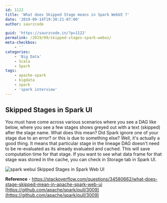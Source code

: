 ```yaml
---
id: 1122
title: 'What does Skipped Stage means in Spark WebUI ?'
date: '2019-09-14T19:38:21-07:00'
author: saurzcode

guid: 'https://saurzcode.in/?p=1122'
permalink: /2019/09/skipped-stages-spark-webui/
meta-checkbox:
    - ''
categories:
    - 'Big Data'
    - Scala
    - Spark
tags:
    - apache-spark
    - bigdata
    - spark
    - 'spark interview'
---
```


## Skipped Stages in Spark UI


You must have come across various scenarios where you see a DAG like below, where you see a few stages shows greyed out with a text (skipped) after the stage name. What does this mean? Did Spark ignore one of your stage due to an error? or this is due to something else? Well, it's actually a good thing. It means that particular stage in the lineage DAG doesn't need to be re-evaluated as its already evaluated and cached. This will save computation time for that stage. If you want to see what data frame for that stage was stored in the cache, you can check in Storage tab in Spark UI.
<!--more-->
![spark webui](/assets/uploads/assets/uploads/2019/09/Screenshot-2019-09-14-at-7.24.39-PM.png) Skipped Stages in Spark Web UI 

**Reference** - https://stackoverflow.com/questions/34580662/what-does-stage-skipped-mean-in-apache-spark-web-ui [https://github.com/apache/spark/pull/3009](https://github.com/apache/spark/pull/3009) 
